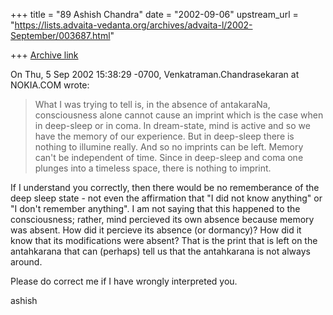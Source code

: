 +++
title = "89 Ashish Chandra"
date = "2002-09-06"
upstream_url = "https://lists.advaita-vedanta.org/archives/advaita-l/2002-September/003687.html"

+++
[Archive link](https://lists.advaita-vedanta.org/archives/advaita-l/2002-September/003687.html)

On Thu, 5 Sep 2002 15:38:29 -0700, Venkatraman.Chandrasekaran at NOKIA.COM
wrote:
>  What I was trying to tell is, in the absence of antakaraNa, consciousness
>alone cannot cause an imprint which is the case when in deep-sleep or in
>coma. In dream-state, mind is active and so we have the memory of our
>experience. But in deep-sleep there is nothing to illumine really. And so
>no imprints can be left. Memory can't be independent of time. Since in
>deep-sleep and coma one plunges into a timeless space, there is nothing
>to imprint.
>

If I understand you correctly, then there would be no rememberance of the
deep sleep state - not even the affirmation that "I did not know anything"
or "I don't remember anything". I am not saying that this happened to the
consciousness; rather, mind percieved its own absence because memory was
absent. How did it percieve its absence (or dormancy)? How did it know that
its modifications were absent? That is the print that is left on the
antahkarana that can (perhaps) tell us that the antahkarana is not always
around.

Please do correct me if I have wrongly interpreted you.

ashish

